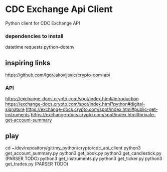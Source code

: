 # CDC Exchange Api Client #
Python client for CDC Exchange API

### dependencies to install ###
datetime
requests
python-dotenv

## inspiring links ##
https://github.com/IgorJakovljevic/crypto-com-api

### API ###
https://exchange-docs.crypto.com/spot/index.html#introduction
https://exchange-docs.crypto.com/spot/index.html?python#digital-signature
https://exchange-docs.crypto.com/spot/index.html#public-get-instruments
https://exchange-docs.crypto.com/spot/index.html#private-get-account-summary

## play ##
cd ~/dev/repository/git/my_python/crypto/cdc_api_client
python3 get_account_summary.py
python3 get_book.py
python3 get_candlestick.py (PARSER TODO)
python3 get_instruments.py
python3 get_ticker.py
python3 get_trades.py (PARSER TODO)
